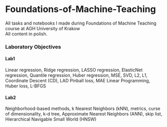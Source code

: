 # Foundations-of-Machine-Teaching
All tasks and notebooks I made during Foundations of Machine Teaching course at AGH University of Krakow <br>
All content in polish.

### Laboratory Objectives  

#### Lab1  
Linear regression, Ridge regression, LASSO regression, ElasticNet regression, Quantile regression, Huber regression, MSE, SVD, L2, L1, Coordinate Descent (CD), LAD Pinball loss, MAE Linear Programming, Huber loss, L-BFGS

#### Lab2  
Neighborhood-based methods, k Nearest Neighbors (kNN), metrics, curse of dimensionality, k-d tree, Approximate Nearest Neighbors (ANN), skip list, Hierarchical Navigable Small World (HNSW)

